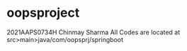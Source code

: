 # oopsproject 
2021AAPS0734H Chinmay Sharma
All Codes are located at src>main>java/com/oopsprj/springboot
